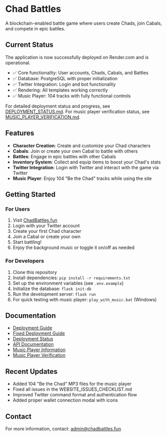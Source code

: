 # Chad Battles

A blockchain-enabled battle game where users create Chads, join Cabals, and compete in epic battles.

## Current Status

The application is now successfully deployed on Render.com and is operational.

- ✅ Core functionality: User accounts, Chads, Cabals, and Battles
- ✅ Database: PostgreSQL with proper initialization
- ✅ Twitter Integration: Login and bot functionality
- ✅ Rendering: All templates working correctly
- ✅ Music Player: 104 tracks with fully functional controls

For detailed deployment status and progress, see [DEPLOYMENT_STATUS.md](DEPLOYMENT_STATUS.md).
For music player verification status, see [MUSIC_PLAYER_VERIFICATION.md](MUSIC_PLAYER_VERIFICATION.md).

## Features

- **Character Creation**: Create and customize your Chad characters
- **Cabals**: Join or create your own Cabal to battle with others
- **Battles**: Engage in epic battles with other Cabals
- **Inventory System**: Collect and equip items to boost your Chad's stats
- **Twitter Integration**: Login with Twitter and interact with the game via Twitter
- **Music Player**: Enjoy 104 "Be the Chad" tracks while using the site

## Getting Started

### For Users

1. Visit [ChadBattles.fun](https://chadbattles.fun)
2. Login with your Twitter account
3. Create your first Chad character
4. Join a Cabal or create your own
5. Start battling!
6. Enjoy the background music or toggle it on/off as needed

### For Developers

1. Clone this repository
2. Install dependencies: `pip install -r requirements.txt`
3. Set up the environment variables (see `.env.example`)
4. Initialize the database: `flask init-db`
5. Run the development server: `flask run`
6. For quick testing with music player: `play_with_music.bat` (Windows)

## Documentation

- [Deployment Guide](DEPLOYMENT.md)
- [Fixed Deployment Guide](FIXED_DEPLOYMENT_GUIDE.md)
- [Deployment Status](DEPLOYMENT_STATUS.md)
- [API Documentation](docs/api.md)
- [Music Player Information](MUSIC_PLAYER_README.md)
- [Music Player Verification](MUSIC_PLAYER_VERIFICATION.md)

## Recent Updates

- Added 104 "Be the Chad" MP3 files for the music player
- Fixed all issues in the WEBSITE_ISSUES_CHECKLIST.md
- Improved Twitter command format and authentication flow
- Added proper wallet connection modal with icons

## Contact

For more information, contact: admin@chadbattles.fun 